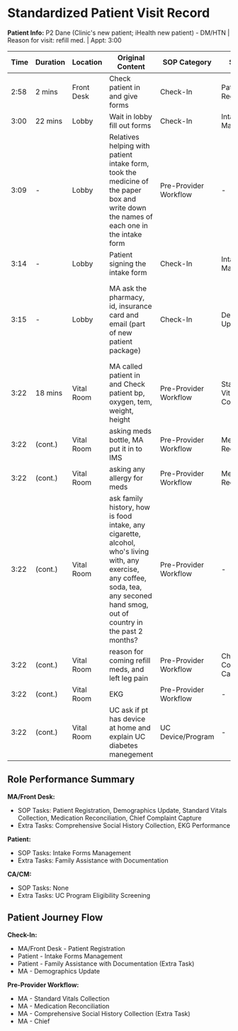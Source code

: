 # Standardized Patient Visit Record

**Patient Info:** P2 Dane (Clinic's new patient; iHealth new patient) - DM/HTN | Reason for visit: refill med. | Appt: 3:00

| Time | Duration | Location | Original Content | SOP Category | SOP Task | Completed Checklist | Primary Role | Extra Task |
|------|----------|----------|------------------|--------------|----------|-------------------|--------------|------------|
| 2:58 | 2 mins | Front Desk | Check patient in and give forms | Check-In | Patient Registration | ☐ Appointment confirmed<br>☐ Arrival time recorded | MA/Front Desk | - |
| 3:00 | 22 mins | Lobby | Wait in lobby fill out forms | Check-In | Intake Forms Management | ☐ Forms provided onsite if needed | Patient | - |
| 3:09 | - | Lobby | Relatives helping with patient intake form, took the medicine of the paper box and write down the names of each one in the intake form | Pre-Provider Workflow | - | - | Patient | Family Assistance with Documentation |
| 3:14 | - | Lobby | Patient signing the intake form | Check-In | Intake Forms Management | ☐ Forms provided onsite if needed | Patient | - |
| 3:15 | - | Lobby | MA ask the pharmacy, id, insurance card and email (part of new patient package) | Check-In | Demographics Update | ☐ Demographics confirmed<br>☐ Phone/email verified<br>☐ Pharmacy confirmed<br>☐ Insurance Scanned/uploaded to EHR | MA | - |
| 3:22 | 18 mins | Vital Room | MA called patient in and Check patient bp, oxygen, tem, weight, height | Pre-Provider Workflow | Standard Vitals Collection | ☐ ID verified<br>☐ Vitals collected<br>☐ Documented in EHR | MA | - |
| 3:22 | (cont.) | Vital Room | asking meds bottle, MA put it in to IMS | Pre-Provider Workflow | Medication Reconciliation | ☐ Med list reviewed<br>☐ EHR updated | MA | - |
| 3:22 | (cont.) | Vital Room | asking any allergy for meds | Pre-Provider Workflow | Medication Reconciliation | ☐ Allergies confirmed | MA | - |
| 3:22 | (cont.) | Vital Room | ask family history, how is food intake, any cigarette, alcohol, who's living with, any exercise, any coffee, soda, tea, any seconed hand smog, out of country in the past 2 months? | Pre-Provider Workflow | - | - | MA | Comprehensive Social History Collection |
| 3:22 | (cont.) | Vital Room | reason for coming refill meds, and left leg pain | Pre-Provider Workflow | Chief Complaint Capture | ☐ Open-ended question asked<br>☐ Primary complaint flagged | MA | - |
| 3:22 | (cont.) | Vital Room | EKG | Pre-Provider Workflow | - | - | MA | EKG Performance |
| 3:22 | (cont.) | Vital Room | UC ask if pt has device at home and explain UC diabetes manegement | UC Device/Program | - | - | CA/CM | UC Program Eligibility Screening |

## Role Performance Summary

**MA/Front Desk:**
- SOP Tasks: Patient Registration, Demographics Update, Standard Vitals Collection, Medication Reconciliation, Chief Complaint Capture
- Extra Tasks: Comprehensive Social History Collection, EKG Performance

**Patient:**
- SOP Tasks: Intake Forms Management
- Extra Tasks: Family Assistance with Documentation

**CA/CM:**
- SOP Tasks: None
- Extra Tasks: UC Program Eligibility Screening

## Patient Journey Flow

**Check-In:**
- MA/Front Desk - Patient Registration
- Patient - Intake Forms Management
- Patient - Family Assistance with Documentation (Extra Task)
- MA - Demographics Update

**Pre-Provider Workflow:**
- MA - Standard Vitals Collection
- MA - Medication Reconciliation
- MA - Comprehensive Social History Collection (Extra Task)
- MA - Chief